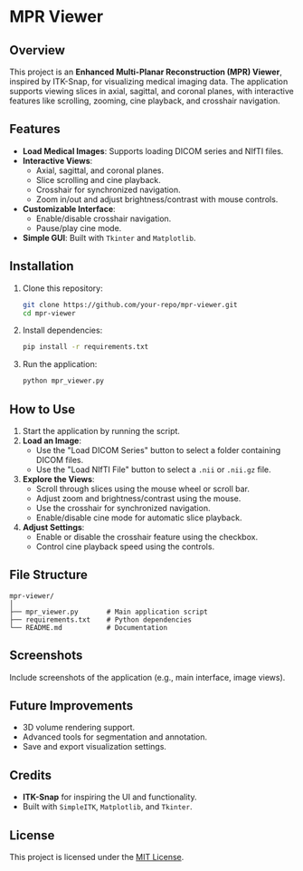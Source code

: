 # MPR Viewer

## Overview
This project is an **Enhanced Multi-Planar Reconstruction (MPR) Viewer**, inspired by ITK-Snap, for visualizing medical imaging data. The application supports viewing slices in axial, sagittal, and coronal planes, with interactive features like scrolling, zooming, cine playback, and crosshair navigation.

## Features
- **Load Medical Images**: Supports loading DICOM series and NIfTI files.
- **Interactive Views**:
  - Axial, sagittal, and coronal planes.
  - Slice scrolling and cine playback.
  - Crosshair for synchronized navigation.
  - Zoom in/out and adjust brightness/contrast with mouse controls.
- **Customizable Interface**:
  - Enable/disable crosshair navigation.
  - Pause/play cine mode.
- **Simple GUI**: Built with `Tkinter` and `Matplotlib`.

## Installation
1. Clone this repository:
   ```bash
   git clone https://github.com/your-repo/mpr-viewer.git
   cd mpr-viewer
   ```

2. Install dependencies:
   ```bash
   pip install -r requirements.txt
   ```

3. Run the application:
   ```bash
   python mpr_viewer.py
   ```

## How to Use
1. Start the application by running the script.
2. **Load an Image**:
   - Use the "Load DICOM Series" button to select a folder containing DICOM files.
   - Use the "Load NIfTI File" button to select a `.nii` or `.nii.gz` file.
3. **Explore the Views**:
   - Scroll through slices using the mouse wheel or scroll bar.
   - Adjust zoom and brightness/contrast using the mouse.
   - Use the crosshair for synchronized navigation.
   - Enable/disable cine mode for automatic slice playback.
4. **Adjust Settings**:
   - Enable or disable the crosshair feature using the checkbox.
   - Control cine playback speed using the controls.

## File Structure
```
mpr-viewer/
│
├── mpr_viewer.py       # Main application script
├── requirements.txt    # Python dependencies
└── README.md           # Documentation
```

## Screenshots
Include screenshots of the application (e.g., main interface, image views).

## Future Improvements
- 3D volume rendering support.
- Advanced tools for segmentation and annotation.
- Save and export visualization settings.

## Credits
- **ITK-Snap** for inspiring the UI and functionality.
- Built with `SimpleITK`, `Matplotlib`, and `Tkinter`.

## License
This project is licensed under the [MIT License](LICENSE).
